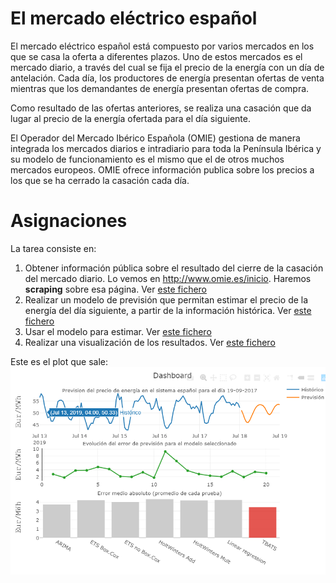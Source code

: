 

# El mercado eléctrico español


El mercado eléctrico español está compuesto por varios mercados en los que se casa la oferta a diferentes plazos. Uno de estos mercados es el mercado diario, a través del cual se fija el precio de la energía con un día de antelación. Cada día, los productores de energía presentan ofertas de venta mientras que los demandantes de energía presentan ofertas de compra.

Como resultado de las ofertas anteriores, se realiza una casación que da lugar al precio de la energía ofertada para el día siguiente.

El Operador del Mercado Ibérico Española (OMIE) gestiona de manera integrada los mercados diarios e intradiario para toda la Península Ibérica y su modelo de funcionamiento es el mismo que el de otros muchos mercados europeos. OMIE ofrece información publica sobre los precios a los que se ha cerrado la casación cada día.


# Asignaciones

La tarea consiste en:
1.	Obtener información pública sobre el resultado del cierre de la casación del mercado diario. Lo vemos en http://www.omie.es/inicio. Haremos **scraping** sobre esa página.  Ver [este fichero](https://github.com/huanlui/time-series/blob/master/development/01%20descarga_scraping/download_first.R)
2. Realizar un modelo de previsión que permitan estimar el precio de la energía del día siguiente, a partir de la información histórica. Ver [este fichero](https://github.com/huanlui/time-series/blob/master/development/02%20training_and_testing/choose_best_model.R)
3. Usar el modelo para estimar. Ver [este fichero](https://github.com/huanlui/time-series/blob/master/development/03%20forecasting/forecast_energy_spa.R)
4. Realizar una visualización de los resultados. Ver [este fichero](https://github.com/huanlui/time-series/blob/master/development/04%20visualization/plotly.R)

Este es el plot que sale: ![error](media\plot.PNG)


